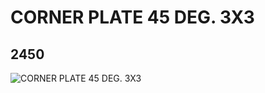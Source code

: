 # CORNER PLATE  45 DEG. 3X3
## 2450
![CORNER PLATE  45 DEG. 3X3](https://lc-www-live-s.legocdn.com/media/bricks/5/2/245001.jpg)